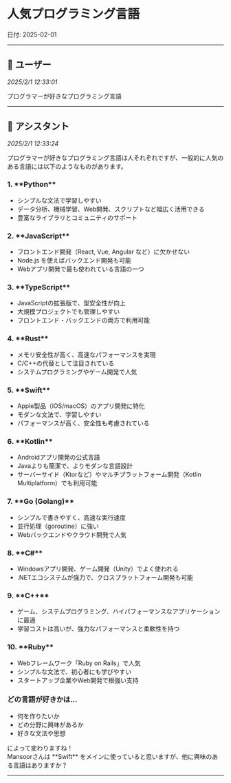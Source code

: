 # 人気プログラミング言語

日付: 2025-02-01

---

## 👤 ユーザー
*2025/2/1 12:33:01*

プログラマーが好きなプログラミング言語

---

## 🤖 アシスタント
*2025/2/1 12:33:24*

プログラマーが好きなプログラミング言語は人それぞれですが、一般的に人気のある言語には以下のようなものがあります。

### 1. \*\*Python\*\*  
   - シンプルな文法で学習しやすい  
   - データ分析、機械学習、Web開発、スクリプトなど幅広く活用できる  
   - 豊富なライブラリとコミュニティのサポート  

### 2. \*\*JavaScript\*\*  
   - フロントエンド開発（React, Vue, Angular など）に欠かせない  
   - Node.js を使えばバックエンド開発も可能  
   - Webアプリ開発で最も使われている言語の一つ  

### 3. \*\*TypeScript\*\*  
   - JavaScriptの拡張版で、型安全性が向上  
   - 大規模プロジェクトでも管理しやすい  
   - フロントエンド・バックエンドの両方で利用可能  

### 4. \*\*Rust\*\*  
   - メモリ安全性が高く、高速なパフォーマンスを実現  
   - C/C++の代替として注目されている  
   - システムプログラミングやゲーム開発で人気  

### 5. \*\*Swift\*\*  
   - Apple製品（iOS/macOS）のアプリ開発に特化  
   - モダンな文法で、学習しやすい  
   - パフォーマンスが高く、安全性も考慮されている  

### 6. \*\*Kotlin\*\*  
   - Androidアプリ開発の公式言語  
   - Javaよりも簡潔で、よりモダンな言語設計  
   - サーバーサイド（Ktorなど）やマルチプラットフォーム開発（Kotlin Multiplatform）でも利用可能  

### 7. \*\*Go (Golang)\*\*  
   - シンプルで書きやすく、高速な実行速度  
   - 並行処理（goroutine）に強い  
   - Webバックエンドやクラウド開発で人気  

### 8. \*\*C#\*\*  
   - Windowsアプリ開発、ゲーム開発（Unity）でよく使われる  
   - .NETエコシステムが強力で、クロスプラットフォーム開発も可能  

### 9. \*\*C++\*\*  
   - ゲーム、システムプログラミング、ハイパフォーマンスなアプリケーションに最適  
   - 学習コストは高いが、強力なパフォーマンスと柔軟性を持つ  

### 10. \*\*Ruby\*\*  
   - Webフレームワーク「Ruby on Rails」で人気  
   - シンプルな文法で、初心者にも学びやすい  
   - スタートアップ企業やWeb開発で根強い支持  

### どの言語が好きかは…  
- 何を作りたいか  
- どの分野に興味があるか  
- 好きな文法や思想  

によって変わりますね！  
Mansoorさんは \*\*Swift\*\* をメインに使っていると思いますが、他に興味のある言語はありますか？

---

